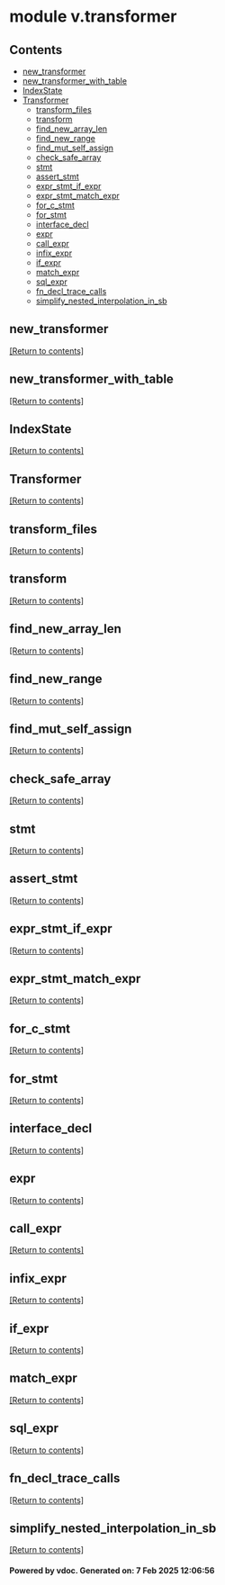 # module v.transformer


## Contents
- [new_transformer](#new_transformer)
- [new_transformer_with_table](#new_transformer_with_table)
- [IndexState](#IndexState)
- [Transformer](#Transformer)
  - [transform_files](#transform_files)
  - [transform](#transform)
  - [find_new_array_len](#find_new_array_len)
  - [find_new_range](#find_new_range)
  - [find_mut_self_assign](#find_mut_self_assign)
  - [check_safe_array](#check_safe_array)
  - [stmt](#stmt)
  - [assert_stmt](#assert_stmt)
  - [expr_stmt_if_expr](#expr_stmt_if_expr)
  - [expr_stmt_match_expr](#expr_stmt_match_expr)
  - [for_c_stmt](#for_c_stmt)
  - [for_stmt](#for_stmt)
  - [interface_decl](#interface_decl)
  - [expr](#expr)
  - [call_expr](#call_expr)
  - [infix_expr](#infix_expr)
  - [if_expr](#if_expr)
  - [match_expr](#match_expr)
  - [sql_expr](#sql_expr)
  - [fn_decl_trace_calls](#fn_decl_trace_calls)
  - [simplify_nested_interpolation_in_sb](#simplify_nested_interpolation_in_sb)

## new_transformer
[[Return to contents]](#Contents)

## new_transformer_with_table
[[Return to contents]](#Contents)

## IndexState
[[Return to contents]](#Contents)

## Transformer
[[Return to contents]](#Contents)

## transform_files
[[Return to contents]](#Contents)

## transform
[[Return to contents]](#Contents)

## find_new_array_len
[[Return to contents]](#Contents)

## find_new_range
[[Return to contents]](#Contents)

## find_mut_self_assign
[[Return to contents]](#Contents)

## check_safe_array
[[Return to contents]](#Contents)

## stmt
[[Return to contents]](#Contents)

## assert_stmt
[[Return to contents]](#Contents)

## expr_stmt_if_expr
[[Return to contents]](#Contents)

## expr_stmt_match_expr
[[Return to contents]](#Contents)

## for_c_stmt
[[Return to contents]](#Contents)

## for_stmt
[[Return to contents]](#Contents)

## interface_decl
[[Return to contents]](#Contents)

## expr
[[Return to contents]](#Contents)

## call_expr
[[Return to contents]](#Contents)

## infix_expr
[[Return to contents]](#Contents)

## if_expr
[[Return to contents]](#Contents)

## match_expr
[[Return to contents]](#Contents)

## sql_expr
[[Return to contents]](#Contents)

## fn_decl_trace_calls
[[Return to contents]](#Contents)

## simplify_nested_interpolation_in_sb
[[Return to contents]](#Contents)

#### Powered by vdoc. Generated on: 7 Feb 2025 12:06:56
